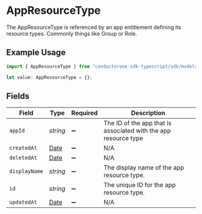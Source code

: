 # AppResourceType

The AppResourceType is referenced by an app entitlement defining its resource types. Commonly things like Group or Role.

## Example Usage

```typescript
import { AppResourceType } from "conductorone-sdk-typescript/sdk/models/shared";

let value: AppResourceType = {};
```

## Fields

| Field                                                                                         | Type                                                                                          | Required                                                                                      | Description                                                                                   |
| --------------------------------------------------------------------------------------------- | --------------------------------------------------------------------------------------------- | --------------------------------------------------------------------------------------------- | --------------------------------------------------------------------------------------------- |
| `appId`                                                                                       | *string*                                                                                      | :heavy_minus_sign:                                                                            | The ID of the app that is associated with the app resource type                               |
| `createdAt`                                                                                   | [Date](https://developer.mozilla.org/en-US/docs/Web/JavaScript/Reference/Global_Objects/Date) | :heavy_minus_sign:                                                                            | N/A                                                                                           |
| `deletedAt`                                                                                   | [Date](https://developer.mozilla.org/en-US/docs/Web/JavaScript/Reference/Global_Objects/Date) | :heavy_minus_sign:                                                                            | N/A                                                                                           |
| `displayName`                                                                                 | *string*                                                                                      | :heavy_minus_sign:                                                                            | The display name of the app resource type.                                                    |
| `id`                                                                                          | *string*                                                                                      | :heavy_minus_sign:                                                                            | The unique ID for the app resource type.                                                      |
| `updatedAt`                                                                                   | [Date](https://developer.mozilla.org/en-US/docs/Web/JavaScript/Reference/Global_Objects/Date) | :heavy_minus_sign:                                                                            | N/A                                                                                           |